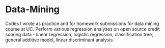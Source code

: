 # Data-Mining

Codes I wrote as practice and for homework submissions for data mining course at UC. 
Perform various regression analyses on open source credit scoring data - linear regression, logistic regression, classification tree, general additive model, linear discriminant analysis.
